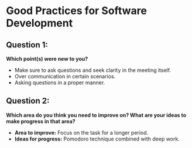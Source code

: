 # Good Practices for Software Development

## Question 1: 
**Which point(s) were new to you?**

- Make sure to ask questions and seek clarity in the meeting itself.
- Over communication in certain scenarios.
- Asking questions in a proper manner.

## Question 2: 
**Which area do you think you need to improve on? What are your ideas to make progress in that area?**

- **Area to improve:** Focus on the task for a longer period.
- **Ideas for progress:** Pomodoro technique combined with deep work.
